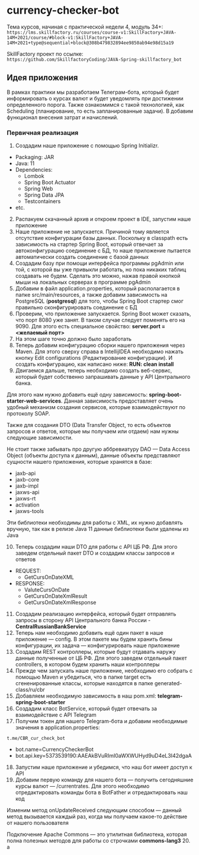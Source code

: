 # currency-checker-bot
Тема курсов, начиная с практической недели 4, модуль 34+:
`https://lms.skillfactory.ru/courses/course-v1:SkillFactory+JAVA-14M+2021/course/#block-v1:SkillFactory+JAVA-14M+2021+type@sequential+block@308b479832894ee9850ab94e98d15a19`

SkillFactory проект по ссылке:
`https://github.com/SkillfactoryCoding/JAVA-Spring-skillfactory_bot`
## Идея приложения
В рамках практики мы разработаем Телеграм-бота, который будет информировать о курсах валют и будет уведомлять при достижении определенного порога. Также ознакомимся с такой технологией, как Scheduling (планирование, то есть запланированные задачи). B добавим функционал внесения затрат и начислений.

### Первичная реализация
1. Создадим наше приложение с помощью Spring Initializr.
* Packaging: JAR
* Java: 11
* Dependencies:
  * Lombok
  * Spring Boot Actuator
  * Spring Web
  * Spring Data JPA
  * Testcontainers
* etc.
2. Распакуем скачанный архив и откроем проект в IDE, запустим наше приложение
3. Наше приложение не запускается. Причиной тому является отсутствие конфигурации базы данных. Поскольку в classpath есть зависимость на стартер Spring Boot, который отвечает за автоконфигурацию соединение с БД, то наше приложение пытается автоматически создать соединение с базой данных
4. Создадим базу при помощи интерфейса программы pgAdmin или той, с которой вы уже привыкли работать, но пока никаких таблиц создавать не будем. Сделать это можно, нажав правой кнопкой мыши на локальных серверах в программе pgAdmin
5. Добавим в файл application.properties, который располагается в папке src/main/resources, а также добавим зависимость на PostgreSQL (**postgresql**) для того, чтобы Spring Boot стартер смог правильно сконфигурировать соединение с БД
6. Проверим, что приложение запускается. Spring Boot может сказать, что порт 8080 уже занят. В таком случае следует поменять его на 9090. Для этого есть специальное свойство: **server.port = <желаемый порт>**
7. На этом шаге точно должно было заработать
8. Теперь добавим конфигурацию сборки нашего приложения через Maven. Для этого сверху справа в IntellijIDEA необходимо нажать кнопку Edit configurations (Редактирование конфигурации). И создать конфигурацию, как написано ниже: **RUN: clean install**
9. Двигаемся дальше, теперь необходимо создать веб-сервис, который будет собственно запрашивать данные у API Центрального банка.

Для этого нам нужно добавить ещё одну зависимость: **spring-boot-starter-web-services**. Данная зависимость предоставляет очень удобный механизм создания сервисов, которые взаимодействуют по протоколу SOAP.

Также для создания DTO (Data Transfer Object, то есть объектов запросов и ответов, которые мы получаем или отдаем) нам нужны следующие зависимости.

Не стоит также забывать про другую аббревиатуру DAO — Data Access Object (объекты доступа к данным), данные объекты представляют сущности нашего приложения, которые хранятся в базе:
* jaxb-api
* jaxb-core
* jaxb-impl
* jaxws-api
* jaxws-rt
* activation
* jaxws-tools

Эти библиотеки необходимы для работы с XML, их нужно добавлять вручную, так как в релизе Java 11 данные библиотеки были удалены из Java

10. Теперь создадим наши DTO для работы с API ЦБ РФ. Для этого заведем отдельный пакет DTO и создадим классы запросов и ответов
* REQUEST: 
  * GetCursOnDateXML
* RESPONSE:
  * ValuteCursOnDate
  * GetCursOnDateXmlResult
  * GetCursOnDateXmlResponse
11. Создадим реализацию интерфейса, который будет отправлять запросы в сторону API Центрального банка России - **CentralRussianBankService**
12. Теперь нам необходимо добавить ещё один пакет в наше приложение — config. В этом пакете мы будем хранить бины конфигурации, их задача — конфигурировать наше приложение
13. Создадим REST контроллеры, которые будут отдавать наружу данные полученные от ЦБ РФ. Для этого заведем отдельный пакет controllers, в котором будем хранить наши контроллеры
14. Прежде чем запускать наше приложение, необходимо его собрать с помощью Maven и убедиться, что в папке target есть сгененированные классы, которые находятся в папке generated-class/ru/cbr
15. Добавляем необходимую зависимость в наш pom.xml: **telegram-spring-boot-starter**
16. Создадим класс BotService, который будет отвечать за взаимодействие с API Telegram
17. Получим токен для нашего Telegram-бота и добавим необходимые значения в application.properties:

`t.me/CBR_cur_check_bot`
* bot.name=CurrencyCheckerBot
* bot.api.key=5373539190:AAEAkBVuRImI0aWXWUHyd9uD4eL3I42dgaA
18. Запустим наше приложение и убедимся, что наш бот имеет доступ к API
19. Добавим первую команду для нашего бота — получить сегодняшние курсы валют — /currentrates. Для этого необходимо отредактировать команды бота в BotFather и отредактировать наш код

Изменим метод onUpdateReceived следующим способом — данный метод вызывается каждый раз, когда мы получаем какое-то действие от нашего пользователя

Подключение Apache Commons — это утилитная библиотека, которая полна полезных методов для работы со строчками **commons-lang3**
20. а